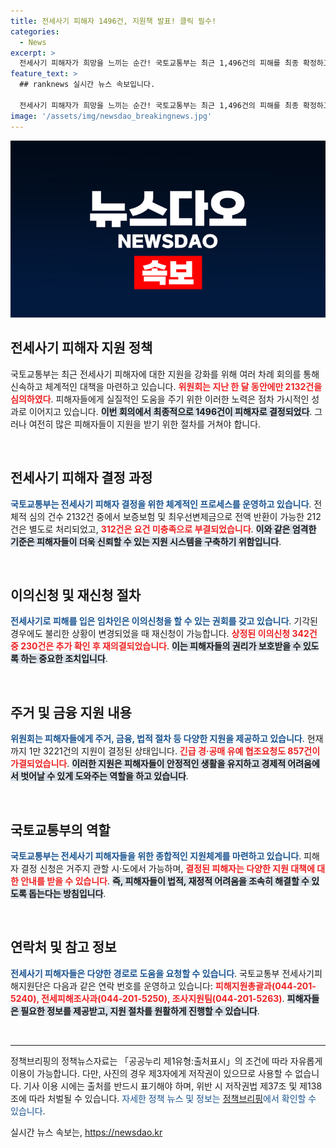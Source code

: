 ```yaml
---
title: 전세사기 피해자 1496건, 지원책 발표! 클릭 필수!
categories:
  - News
excerpt: >
  전세사기 피해자가 희망을 느끼는 순간! 국토교통부는 최근 1,496건의 피해를 최종 확정하고, 1만 건 이상의 지원 대책을 발표했습니다. 이의신청 및 향후 재신청 절차도 안내하니, 아직 기회를 놓치지 마세요!
feature_text: >
  ## ranknews 실시간 뉴스 속보입니다.

  전세사기 피해자가 희망을 느끼는 순간! 국토교통부는 최근 1,496건의 피해를 최종 확정하고, 1만 건 이상의 지원 대책을 발표했습니다. 이의신청 및 향후 재신청 절차도 안내하니, 아직 기회를 놓치지 마세요!
image: '/assets/img/newsdao_breakingnews.jpg'
---
```


<p><img src="/assets/img/newsdao_breakingnews.jpg" alt="ranknews 속보" /></p>

<h2 data-ke-size="size26">전세사기 피해자 지원 정책</h2>

<p data-ke-size="size16">국토교통부는 최근 전세사기 피해자에 대한 지원을 강화를 위해 여러 차례 회의를 통해 신속하고 체계적인 대책을 마련하고 있습니다. <b><span style="color: #ee2323;">위원회는 지난 한 달 동안에만 2132건을 심의하였다</span></b>. 피해자들에게 실질적인 도움을 주기 위한 이러한 노력은 점차 가시적인 성과로 이어지고 있습니다. <b><span style="background-color: #21538527;">이번 회의에서 최종적으로 1496건이 피해자로 결정되었다</span></b>. 그러나 여전히 많은 피해자들이 지원을 받기 위한 절차를 거쳐야 합니다.</p>

<p data-ke-size="size16">&nbsp;</p>

<h2 data-ke-size="size26">전세사기 피해자 결정 과정</h2>

<p data-ke-size="size16"><b><span style="color: #1a5490;">국토교통부는 전세사기 피해자 결정을 위한 체계적인 프로세스를 운영하고 있습니다</span></b>. 전체적 심의 건수 2132건 중에서 보증보험 및 최우선변제금으로 전액 반환이 가능한 212건은 별도로 처리되었고, <b><span style="color: #ee2323;">312건은 요건 미충족으로 부결되었습니다</span></b>. <b><span style="background-color: #21538527;">이와 같은 엄격한 기준은 피해자들이 더욱 신뢰할 수 있는 지원 시스템을 구축하기 위함입니다</span></b>.</p>

<p data-ke-size="size16">&nbsp;</p>

<h2 data-ke-size="size26">이의신청 및 재신청 절차</h2>

<p data-ke-size="size16"><b><span style="color: #1a5490;">전세사기로 피해를 입은 임차인은 이의신청을 할 수 있는 권회를 갖고 있습니다</span></b>. 기각된 경우에도 불리한 상황이 변경되었을 때 재신청이 가능합니다. <b><span style="color: #ee2323;">상정된 이의신청 342건 중 230건은 추가 확인 후 재의결되었습니다</span></b>. <b><span style="background-color: #21538527;">이는 피해자들의 권리가 보호받을 수 있도록 하는 중요한 조치입니다</span></b>.</p>

<p data-ke-size="size16">&nbsp;</p>

<h2 data-ke-size="size26">주거 및 금융 지원 내용</h2>

<p data-ke-size="size16"><b><span style="color: #1a5490;">위원회는 피해자들에게 주거, 금융, 법적 절차 등 다양한 지원을 제공하고 있습니다</span></b>. 현재까지 1만 3221건의 지원이 결정된 상태입니다. <b><span style="color: #ee2323;">긴급 경·공매 유예 협조요청도 857건이 가결되었습니다</span></b>. <b><span style="background-color: #21538527;">이러한 지원은 피해자들이 안정적인 생활을 유지하고 경제적 어려움에서 벗어날 수 있게 도와주는 역할을 하고 있습니다</span></b>.</p>

<p data-ke-size="size16">&nbsp;</p>

<h2 data-ke-size="size26">국토교통부의 역할</h2>

<p data-ke-size="size16"><b><span style="color: #1a5490;">국토교통부는 전세사기 피해자들을 위한 종합적인 지원체계를 마련하고 있습니다</span></b>. 피해자 결정 신청은 거주지 관할 시·도에서 가능하며, <b><span style="color: #ee2323;">결정된 피해자는 다양한 지원 대책에 대한 안내를 받을 수 있습니다</span></b>. <b><span style="background-color: #21538527;">즉, 피해자들이 법적, 재정적 어려움을 조속히 해결할 수 있도록 돕는다는 방침입니다</span></b>.</p>

<p data-ke-size="size16">&nbsp;</p>

<h2 data-ke-size="size26">연락처 및 참고 정보</h2>

<p data-ke-size="size16"><b><span style="color: #1a5490;">전세사기 피해자들은 다양한 경로로 도움을 요청할 수 있습니다</span></b>. 국토교통부 전세사기피해지원단은 다음과 같은 연락 번호를 운영하고 있습니다: <b><span style="color: #ee2323;">피해지원총괄과(044-201-5240), 전세피해조사과(044-201-5250), 조사지원팀(044-201-5263)</span></b>. <b><span style="background-color: #21538527;">피해자들은 필요한 정보를 제공받고, 지원 절차를 원활하게 진행할 수 있습니다</span></b>.</p>

<p data-ke-size="size16">&nbsp;</p>

<hr />

<p data-ke-size="size16">정책브리핑의 정책뉴스자료는 「공공누리 제1유형:출처표시」의 조건에 따라 자유롭게 이용이 가능합니다. 다만, 사진의 경우 제3자에게 저작권이 있으므로 사용할 수 없습니다. 기사 이용 시에는 출처를 반드시 표기해야 하며, 위반 시 저작권법 제37조 및 제138조에 따라 처벌될 수 있습니다. <span style="color: #1a5490;">자세한 정책 뉴스 및 정보는 <a href="https://https://www.korea.kr" target="_blank">정책브리핑</a>에서 확인할 수 있습니다</span>.</p>
실시간 뉴스 속보는, <a href="https://newsdao.kr" rel="dofollow">https://newsdao.kr</a>


